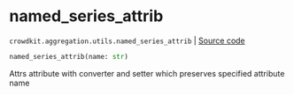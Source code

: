 # named_series_attrib
`crowdkit.aggregation.utils.named_series_attrib` | [Source code](https://github.com/Toloka/crowd-kit/blob/v1.1.0.rc4/crowdkit/aggregation/utils.py#L143)

```python
named_series_attrib(name: str)
```

Attrs attribute with converter and setter which preserves specified attribute name

